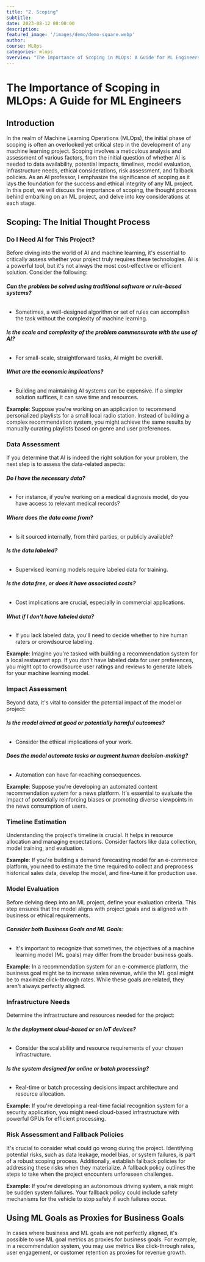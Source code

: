 ```yaml
---
title: "2. Scoping"
subtitle: 
date: 2023-08-12 00:00:00
description: 
featured_image: '/images/demo/demo-square.webp'
author: 
course: MLOps
categories: mlops
overview: "The Importance of Scoping in MLOps: A Guide for ML Engineers"
---
```


# The Importance of Scoping in MLOps: A Guide for ML Engineers

## Introduction

In the realm of Machine Learning Operations (MLOps), the initial phase of scoping is often an overlooked yet critical step in the development of any machine learning project. Scoping involves a meticulous analysis and assessment of various factors, from the initial question of whether AI is needed to data availability, potential impacts, timelines, model evaluation, infrastructure needs, ethical considerations, risk assessment, and fallback policies. As an AI professor, I emphasize the significance of scoping as it lays the foundation for the success and ethical integrity of any ML project. In this post, we will discuss the importance of scoping, the thought process behind embarking on an ML project, and delve into key considerations at each stage.

## Scoping: The Initial Thought Process

### Do I Need AI for This Project?

Before diving into the world of AI and machine learning, it's essential to critically assess whether your project truly requires these technologies. AI is a powerful tool, but it's not always the most cost-effective or efficient solution. Consider the following:

###### **Can the problem be solved using traditional software or rule-based systems?**
- Sometimes, a well-designed algorithm or set of rules can accomplish the task without the complexity of machine learning.

###### **Is the scale and complexity of the problem commensurate with the use of AI?**
- For small-scale, straightforward tasks, AI might be overkill.

###### **What are the economic implications?**
- Building and maintaining AI systems can be expensive. If a simpler solution suffices, it can save time and resources.

**Example**: Suppose you're working on an application to recommend personalized playlists for a small local radio station. Instead of building a complex recommendation system, you might achieve the same results by manually curating playlists based on genre and user preferences.

### Data Assessment

If you determine that AI is indeed the right solution for your problem, the next step is to assess the data-related aspects:

###### **Do I have the necessary data?**
- For instance, if you're working on a medical diagnosis model, do you have access to relevant medical records?

###### **Where does the data come from?**
- Is it sourced internally, from third parties, or publicly available?

###### **Is the data labeled?**
- Supervised learning models require labeled data for training.

###### **Is the data free, or does it have associated costs?**
- Cost implications are crucial, especially in commercial applications.

###### **What if I don't have labeled data?**
- If you lack labeled data, you'll need to decide whether to hire human raters or crowdsource labeling.

**Example**: Imagine you're tasked with building a recommendation system for a local restaurant app. If you don't have labeled data for user preferences, you might opt to crowdsource user ratings and reviews to generate labels for your machine learning model.

### Impact Assessment

Beyond data, it's vital to consider the potential impact of the model or project:

###### **Is the model aimed at good or potentially harmful outcomes?**
- Consider the ethical implications of your work.

###### **Does the model automate tasks or augment human decision-making?**
- Automation can have far-reaching consequences.

**Example**: Suppose you're developing an automated content recommendation system for a news platform. It's essential to evaluate the impact of potentially reinforcing biases or promoting diverse viewpoints in the news consumption of users.

### Timeline Estimation

Understanding the project's timeline is crucial. It helps in resource allocation and managing expectations. Consider factors like data collection, model training, and evaluation.

**Example**: If you're building a demand forecasting model for an e-commerce platform, you need to estimate the time required to collect and preprocess historical sales data, develop the model, and fine-tune it for production use.

### Model Evaluation

Before delving deep into an ML project, define your evaluation criteria. This step ensures that the model aligns with project goals and is aligned with business or ethical requirements.

###### **Consider both Business Goals and ML Goals**:
- It's important to recognize that sometimes, the objectives of a machine learning model (ML goals) may differ from the broader business goals.

**Example**: In a recommendation system for an e-commerce platform, the business goal might be to increase sales revenue, while the ML goal might be to maximize click-through rates. While these goals are related, they aren't always perfectly aligned.

### Infrastructure Needs

Determine the infrastructure and resources needed for the project:

###### **Is the deployment cloud-based or on IoT devices?**
- Consider the scalability and resource requirements of your chosen infrastructure.

###### **Is the system designed for online or batch processing?**
- Real-time or batch processing decisions impact architecture and resource allocation.

**Example**: If you're developing a real-time facial recognition system for a security application, you might need cloud-based infrastructure with powerful GPUs for efficient processing.

### Risk Assessment and Fallback Policies

It's crucial to consider what could go wrong during the project. Identifying potential risks, such as data leakage, model bias, or system failures, is part of a robust scoping process. Additionally, establish fallback policies for addressing these risks when they materialize. A fallback policy outlines the steps to take when the project encounters unforeseen challenges.

**Example**: If you're developing an autonomous driving system, a risk might be sudden system failures. Your fallback policy could include safety mechanisms for the vehicle to stop safely if such failures occur.

## Using ML Goals as Proxies for Business Goals

In cases where business and ML goals are not perfectly aligned, it's possible to use ML goal metrics as proxies for business goals. For example, in a recommendation system, you may use metrics like click-through rates, user engagement, or customer retention as proxies for revenue growth.
